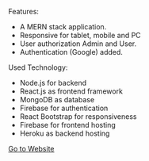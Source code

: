Features:

- A MERN stack application.
- Responsive for tablet, mobile and PC 
- User authorization Admin and User.
- Authentication (Google) added.


Used Technology:

- Node.js for backend
- React.js as frontend framework
- MongoDB as database
- Firebase for authentication
- React Bootstrap for responsiveness
- Firebase for frontend hosting
- Heroku as backend hosting

[Go to Website](https://chal-dal-chittagong.web.app/)
